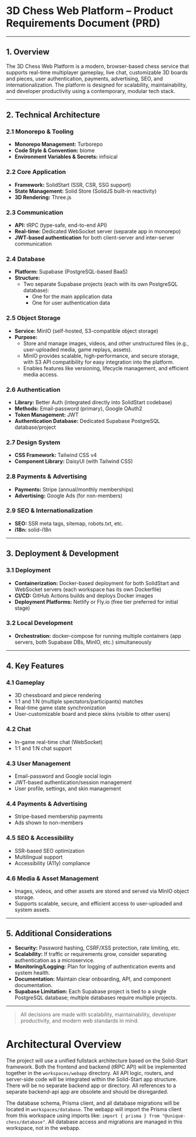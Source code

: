 # 3D Chess Web Platform – Product Requirements Document (PRD)

---

## 1. Overview

The 3D Chess Web Platform is a modern, browser-based chess service that supports real-time multiplayer gameplay, live chat, customizable 3D boards and pieces, user authentication, payments, advertising, SEO, and internationalization. The platform is designed for scalability, maintainability, and developer productivity using a contemporary, modular tech stack.

---

## 2. Technical Architecture

### 2.1 Monorepo & Tooling

- **Monorepo Management:** Turborepo
- **Code Style & Convention:** biome
- **Environment Variables & Secrets:** infisical

### 2.2 Core Application

- **Framework:** SolidStart (SSR, CSR, SSG support)
- **State Management:** Solid Store (SolidJS built-in reactivity)
- **3D Rendering:** Three.js

### 2.3 Communication

- **API:** tRPC (type-safe, end-to-end API)
- **Real-time:** Dedicated WebSocket server (separate app in monorepo)
- **JWT-based authentication** for both client-server and inter-server communication

### 2.4 Database

- **Platform:** Supabase (PostgreSQL-based BaaS)
- **Structure:**
  - Two separate Supabase projects (each with its own PostgreSQL database):
    - One for the main application data
    - One for user authentication data

### 2.5 Object Storage

- **Service:** MinIO (self-hosted, S3-compatible object storage)
- **Purpose:**
  - Store and manage images, videos, and other unstructured files (e.g., user-uploaded media, game replays, assets).
  - MinIO provides scalable, high-performance, and secure storage, with S3 API compatibility for easy integration into the platform.
  - Enables features like versioning, lifecycle management, and efficient media access.

### 2.6 Authentication

- **Library:** Better Auth (integrated directly into SolidStart codebase)
- **Methods:** Email-password (primary), Google OAuth2
- **Token Management:** JWT
- **Authentication Database:** Dedicated Supabase PostgreSQL database/project

### 2.7 Design System

- **CSS Framework:** Tailwind CSS v4
- **Component Library:** DaisyUI (with Tailwind CSS)

### 2.8 Payments & Advertising

- **Payments:** Stripe (annual/monthly memberships)
- **Advertising:** Google Ads (for non-members)

### 2.9 SEO & Internationalization

- **SEO:** SSR meta tags, sitemap, robots.txt, etc.
- **i18n:** solid-i18n

---

## 3. Deployment & Development

### 3.1 Deployment

- **Containerization:** Docker-based deployment for both SolidStart and WebSocket servers (each workspace has its own Dockerfile)
- **CI/CD:** GitHub Actions builds and deploys Docker images
- **Deployment Platforms:** Netlify or Fly.io (free tier preferred for initial stage)

### 3.2 Local Development

- **Orchestration:** docker-compose for running multiple containers (app servers, both Supabase DBs, MinIO, etc.) simultaneously

---

## 4. Key Features

### 4.1 Gameplay

- 3D chessboard and piece rendering
- 1:1 and 1:N (multiple spectators/participants) matches
- Real-time game state synchronization
- User-customizable board and piece skins (visible to other users)

### 4.2 Chat

- In-game real-time chat (WebSocket)
- 1:1 and 1:N chat support

### 4.3 User Management

- Email-password and Google social login
- JWT-based authentication/session management
- User profile, settings, and skin management

### 4.4 Payments & Advertising

- Stripe-based membership payments
- Ads shown to non-members

### 4.5 SEO & Accessibility

- SSR-based SEO optimization
- Multilingual support
- Accessibility (A11y) compliance

### 4.6 Media & Asset Management

- Images, videos, and other assets are stored and served via MinIO object storage.
- Supports scalable, secure, and efficient access to user-uploaded and system assets.

---

## 5. Additional Considerations

- **Security:** Password hashing, CSRF/XSS protection, rate limiting, etc.
- **Scalability:** If traffic or requirements grow, consider separating authentication as a microservice.
- **Monitoring/Logging:** Plan for logging of authentication events and system health.
- **Documentation:** Maintain clear onboarding, API, and component documentation.
- **Supabase Limitation:** Each Supabase project is tied to a single PostgreSQL database; multiple databases require multiple projects.

---

> All decisions are made with scalability, maintainability, developer productivity, and modern web standards in mind.

# Architectural Overview

The project will use a unified fullstack architecture based on the Solid-Start framework. Both the frontend and backend (tRPC API) will be implemented together in the `workspaces/webapp` directory. All API logic, routers, and server-side code will be integrated within the Solid-Start app structure. There will be no separate backend app or directory. All references to a separate backend-api app are obsolete and should be disregarded.

The database schema, Prisma client, and all database migrations will be located in `workspaces/database`. The webapp will import the Prisma client from this workspace using imports like: `import { prisma } from "@unique-chess/database"`. All database access and migrations are managed in this workspace, not in the webapp.
